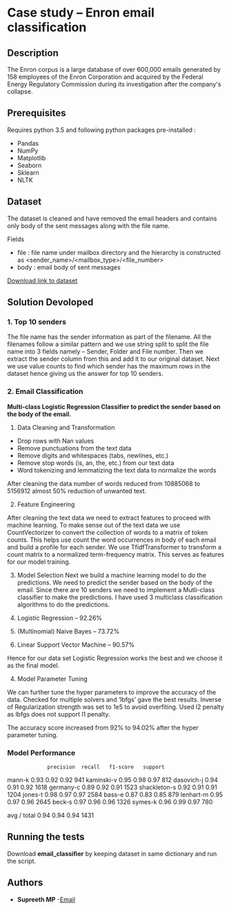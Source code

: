 # Case study – Enron email classification 

## Description
The Enron corpus is a large database of over 600,000 emails generated by 158 employees of the Enron Corporation and acquired by the Federal Energy Regulatory Commission during its investigation after the company's collapse.

## Prerequisites

  Requires python 3.5 and following python packages pre-installed :
* Pandas 
* NumPy
* Matplotlib
* Seaborn
* Sklearn
* NLTK

## Dataset
The dataset is cleaned and have removed the email headers and contains only body of the sent messages along with the file name.

Fields
* file : file name under mailbox directory and the hierarchy is constructed as <sender_name>/<mailbox_type>/<file_number>
* body : email body of sent messages

[Download link to dataset](https://drive.google.com/file/d/1yNMKT2-DoLCZMLlrAdqy6iNWQVCYq1OS/)

## Solution Devoloped

### 1. Top 10 senders
The file name has the sender information as part of the filename. All the filenames follow a similar pattern and we use string split to split the file name into 3 fields namely – Sender, Folder and File number. Then we extract the sender column from this and add it to our original dataset. Next we use value counts to find which sender has the maximum rows in the dataset hence giving us the answer for top 10 senders.


### 2. Email Classification
**Multi-class Logistic Regression Classifier to predict the sender based on the body of the email.**

1. Data Cleaning and Transformation
  * Drop rows with Nan values
  * Remove punctuations from the text data
  * Remove digits and whitespaces (tabs, newlines, etc.)
  * Remove stop words (is, an, the, etc.) from our text data
  * Word tokenizing and lemmatizing the text data to normalize the words
  
  After cleaning the data number of words reduced from 10885068 to 5156912 almost 50% reduction of unwanted text.
  
2. Feature Engineering

  After cleaning the text data we need to extract features to proceed with machine learning. To make sense out of the text data we use  CountVectorizer to convert the collection of words to a matrix of token counts. This helps use count the word occurrences in body of each email and build a profile for each sender. 
We use TfidfTransformer to transform a count matrix to a normalized term-frequency matrix. This serves as features for our model training. 

3. Model Selection
Next we build a machine learning model to do the predictions. We need to predict the sender based on the body of the email. Since there are 10 senders we need to implement a Mutli-class classifier to make the predictions. I have used 3 multiclass classification algorithms to do the predictions. 

1.	Logistic Regression – 92.26%
2.	(Multinomial) Naive Bayes – 73.72%
3.	Linear Support Vector Machine – 90.57%

Hence for our data set Logistic Regression works the best and we choose it as the final model.

4. Model Parameter Tuning

We can further tune the hyper parameters to improve the accuracy of the data. Checked for multiple solvers and ‘lbfgs’ gave the best results. Inverse of Regularization strength was set to 1e5 to avoid overfiting. Used l2 penalty as lbfgs does not support l1 penalty. 

The accuracy score increased from 92% to 94.02% after the hyper parameter tuning. 

### Model Performance

                 precision	recall   f1-score   support
  mann-k      0.93       	0.92      0.92       941
  kaminski-v      0.95      	0.98      0.97       812
  dasovich-j      0.94      	0.91      0.92      1618
  germany-c      0.89      	0.92      0.91      1523
  shackleton-s      0.92      	0.91      0.91      1204
  jones-t      0.98      	0.97      0.97      2584
  bass-e      0.87     	  0.83     	0.85       879
  lenhart-m      0.95      	0.97      0.96      2645
  beck-s      0.97      	0.96      0.96      1326
  symes-k      0.96      	0.99      0.97       780
  
  avg / total      0.94      	0.94      0.94      1431

## Running the tests

  Download **email_classifier** by keeping dataset in same dictionary and run the script.
  
## Authors

* **Supreeth MP** -[Email](supreeth2812@gmail.com)
